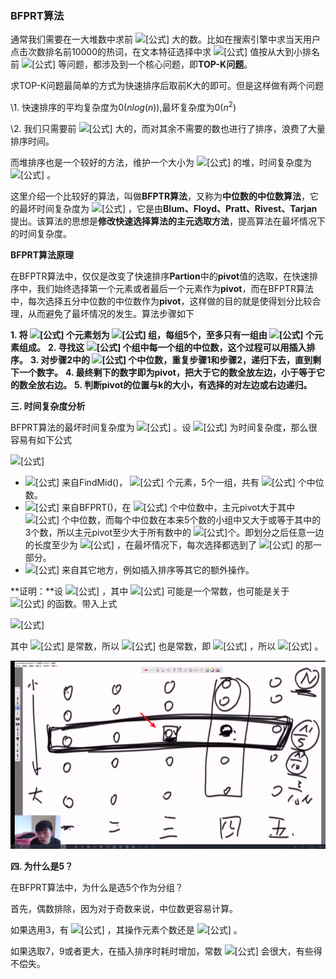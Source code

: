 ### BFPRT算法



通常我们需要在一大堆数中求前 ![[公式]](https://www.zhihu.com/equation?tex=k) 大的数。比如在搜索引擎中求当天用户点击次数排名前10000的热词，在文本特征选择中求 ![[公式]](https://www.zhihu.com/equation?tex=tf-idf) 值按从大到小排名前 ![[公式]](https://www.zhihu.com/equation?tex=k) 等问题，都涉及到一个核心问题，即**TOP-K问题**。



求TOP-K问题最简单的方式为快速排序后取前K大的即可。但是这样做有两个问题

\1. 快速排序的平均复杂度为$0(nlog(n))$,最坏复杂度为$0(n^2)$

\2. 我们只需要前 ![[公式]](https://www.zhihu.com/equation?tex=k) 大的，而对其余不需要的数也进行了排序，浪费了大量排序时间。

而堆排序也是一个较好的方法，维护一个大小为 ![[公式]](https://www.zhihu.com/equation?tex=k) 的堆，时间复杂度为 ![[公式]](https://www.zhihu.com/equation?tex=O%28n%5Clog%28k%29%29) 。



这里介绍一个比较好的算法，叫做**BFPTR算法**，又称为**中位数的中位数算法**，它的最坏时间复杂度为 ![[公式]](https://www.zhihu.com/equation?tex=O%28n%29) ，它是由**Blum、Floyd、Pratt、Rivest、Tarjan**提出。该算法的思想是**修改快速选择算法的主元选取方法**，提高算法在最坏情况下的时间复杂度。



**BFPRT算法原理**

在BFPTR算法中，仅仅是改变了快速排序**Partion**中的**pivot**值的选取，在快速排序中，我们始终选择第一个元素或者最后一个元素作为**pivot**，而在BFPTR算法中，每次选择五分中位数的中位数作为**pivot**，这样做的目的就是使得划分比较合理，从而避免了最坏情况的发生。算法步骤如下

**1. 将 ![[公式]](https://www.zhihu.com/equation?tex=n) 个元素划为 ![[公式]](https://www.zhihu.com/equation?tex=%5Clfloor+n%2F5%5Crfloor) 组，每组5个，至多只有一组由 ![[公式]](https://www.zhihu.com/equation?tex=n%5Cbmod5) 个元素组成。** 
**2. 寻找这 ![[公式]](https://www.zhihu.com/equation?tex=%5Clceil+n%2F5%5Crceil) 个组中每一个组的中位数，这个过程可以用插入排序。** 
**3. 对步骤2中的 ![[公式]](https://www.zhihu.com/equation?tex=%5Clceil+n%2F5%5Crceil) 个中位数，重复步骤1和步骤2，递归下去，直到剩下一个数字。**
**4. 最终剩下的数字即为pivot，把大于它的数全放左边，小于等于它的数全放右边。** 
**5. 判断pivot的位置与k的大小，有选择的对左边或右边递归。**



**三. 时间复杂度分析**

BFPRT算法的最坏时间复杂度为 ![[公式]](https://www.zhihu.com/equation?tex=O%28n%29) 。设 ![[公式]](https://www.zhihu.com/equation?tex=T%28n%29) 为时间复杂度，那么很容易有如下公式

![[公式]](https://www.zhihu.com/equation?tex=%5C+%5C+%5C+%5C+%5C+%5C+%5C+%5C+%5C+%5C+%5C+%5C+%5C+%5C+%5C+%5C+%5C+%5C+%5C+%5C+%5C+%5C+%5C+%5C+%5C+%5C+T%28n%29%5Cleq+T%28%5Cfrac%7Bn%7D%7B5%7D%29%2BT%28%5Cfrac%7B7n%7D%7B10%7D%29%2Bc%5Ccdot+n)

- ![[公式]](https://www.zhihu.com/equation?tex=T%28%5Cfrac%7Bn%7D%7B5%7D%29) 来自FindMid()， ![[公式]](https://www.zhihu.com/equation?tex=n) 个元素，5个一组，共有 ![[公式]](https://www.zhihu.com/equation?tex=%5Clceil+%5Cfrac%7Bn%7D%7B5%7D%5Crceil) 个中位数。
- ![[公式]](https://www.zhihu.com/equation?tex=T%28%5Cfrac%7B7n%7D%7B10%7D%29) 来自BFPRT()，在 ![[公式]](https://www.zhihu.com/equation?tex=%5Clceil+%5Cfrac%7Bn%7D%7B5%7D%5Crceil) 个中位数中，主元pivot大于其中 ![[公式]](https://www.zhihu.com/equation?tex=%5Cfrac%7B1%7D%7B2%7D%5Ccdot+%5Cfrac%7Bn%7D%7B5%7D%3D%5Cfrac%7Bn%7D%7B10%7D) 个中位数，而每个中位数在本来5个数的小组中又大于或等于其中的3个数，所以主元pivot至少大于所有数中的 ![[公式]](https://www.zhihu.com/equation?tex=%5Cfrac%7Bn%7D%7B10%7D%5Ccdot+3%3D%5Cfrac%7B3n%7D%7B10%7D)个。即划分之后任意一边的长度至少为 ![[公式]](https://www.zhihu.com/equation?tex=%5Cfrac%7B3%7D%7B10%7D) ，在最坏情况下，每次选择都选到了 ![[公式]](https://www.zhihu.com/equation?tex=%5Cfrac%7B7%7D%7B10%7D) 的那一部分。
- ![[公式]](https://www.zhihu.com/equation?tex=c%5Ccdot+n) 来自其它地方，例如插入排序等其它的额外操作。

**证明：**设 ![[公式]](https://www.zhihu.com/equation?tex=T%28n%29%3Dt%5Ccdot+n) ，其中 ![[公式]](https://www.zhihu.com/equation?tex=t) 可能是一个常数，也可能是关于 ![[公式]](https://www.zhihu.com/equation?tex=n) 的函数。带入上式

![[公式]](https://www.zhihu.com/equation?tex=%5C+%5C+%5C+%5C+%5C+%5C+%5C+%5C+%5C+%5C+%5C+%5C+%5C+%5C+%5C+%5C+%5C+%5C+%5C+%5C+%5C+%5C+%5C+%5C+%5C+%5C+t%5Ccdot+n%5Cleq+t%5Ccdot%5Cfrac%7Bn%7D%7B5%7D%2Bt%5Ccdot%5Cfrac%7B7n%7D%7B10%7D%2Bc%5Ccdot+n%5C+%5C+%5CRightarrow+%5C+%5C+t%5Cleq+10c)

其中 ![[公式]](https://www.zhihu.com/equation?tex=c) 是常数，所以 ![[公式]](https://www.zhihu.com/equation?tex=t) 也是常数，即 ![[公式]](https://www.zhihu.com/equation?tex=T%28n%29%5Cleq+10c%5Ccdot+n) ，所以 ![[公式]](https://www.zhihu.com/equation?tex=T%28n%29%3DO%28n%29) 。

![](../image/bfprt1.png)



**四. 为什么是5？**

在BFPRT算法中，为什么是选5个作为分组？

首先，偶数排除，因为对于奇数来说，中位数更容易计算。

如果选用3，有 ![[公式]](https://www.zhihu.com/equation?tex=T%28n%29%3DT%28n%2F3%29%2BT%282n%2F3%29%2Bc%5Ccdot+n) ，其操作元素个数还是 ![[公式]](https://www.zhihu.com/equation?tex=n) 。

如果选取7，9或者更大，在插入排序时耗时增加，常数 ![[公式]](https://www.zhihu.com/equation?tex=c) 会很大，有些得不偿失。

